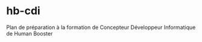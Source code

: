 # hb-cdi
Plan de préparation à la formation de Concepteur Développeur Informatique de Human Booster
